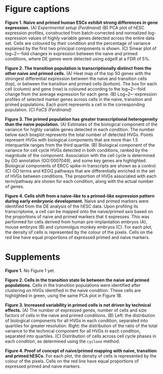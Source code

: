 # Figure captions

**Figure 1. Naive and primed human ESCs exhibit strong differences in gene expression.**
(A) _Experimental setup (Ferdinand)_
(B) PCA plot of hESC expression profiles, constructed from batch-corrected and normalized log-expression values of highly variable genes detected across the entire data set.
Cells are coloured by their condition and the percentage of variance explained by the first two principal components is shown.
(C) Smear plot of log~2~-fold changes in expression between the naive and primed conditions, where DE genes were detected using _edgeR_ at a FDR of 5%.

**Figure 2. The transition population is transcriptionally distinct from the other naive and primed cells.**
(A) Heat map of the top 50 genes with the strongest differential expression between the naive and transition cells (top), or between the transition and primed cells (bottom).
The box for each cell (column) and gene (row) is coloured according to the log~2~-fold change from the average expression for each gene.
(B) Log~2~-expression profiles of selected marker genes across cells in the naive, transition and primed populations.
Each point represents a cell in the corresponding population.
(C) _FaCS (Ferdinand)_

**Figure 3. The primed population has greater transcriptional heterogeneity than the naive population.**
(A) Estimates of the biological component of the variance for highly variable genes detected in each condition.
The number below each boxplot represents the total number of detected HVGs.
Points represent HVGs with biological components that are more than 1.5 interquartile ranges from the third quartile.
(B) Biological component of the variance for cell cycle HVGs detected in both conditions, ranked by the magnitude of the component.
Association with the cell cycle is determined by GO annotation (GO:0007049), and some key genes are highlighted.
Biological components of ERCC spike-in transcripts are shown as a control.
(C) GO terms and KEGG pathways that are differentially enriched in the set of HVGs between conditions.
The proportion of HVGs associated with each term/pathway are shown for each condition, along with the actual number of genes.

**Figure 4. Cells shift from a naive-like to a primed-like expression pattern during early embryonic development.**
Naive and primed markers were identified from the DE analysis of the hESC data.
Upon profiling its transcriptome, a cell can be mapped onto the naive/primed axis based on the proportions of naive and primed markers that it expresses.
This was performed for cells derived from human pre-implantation embryos (A), mouse embryos (B) and cynomolgus monkey embryos (C).
For each plot, the density of cells is represented by the colour of the pixels.
Cells on the red line have equal proportions of expressed primed and naive markers.

# Supplements

**Figure 1.** No Figure 1 yet.

**Figure 2. Cells in the transition state lie between the naive and primed populations.**
Cells in the transition populations were identified after clustering on HVGs identified in the naive condition.
These cells are highlighted in green, using the same PCA plot in Figure 1B.

**Figure 3. Increased variability in primed cells is not driven by technical effects.**
(A) The number of expressed genes, number of cells and size factors of cells in the naive and primed conditions.
(B) Left: the distribution of biological components for all HVGs in each condition, separated into quartiles for greater resolution.
Right: the distribution of the ratio of the total variance to the technical component for all HVGs in each condition, separated into quartiles.
(C) Distribution of cells across cell cycle phases in each condition, as determined using the `cyclone` method. 

**Figure 4. Proof of concept of naive/primed mapping with naive, transition and primed hESCs.** 
For each plot, the density of cells is represented by the colour of the pixels.
Cells on the red line have equal proportions of expressed primed and naive markers.

